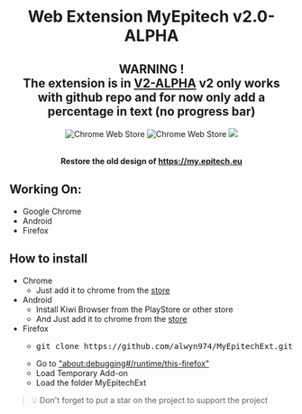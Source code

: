 <div align="center">
    <h1>Web Extension MyEpitech v2.0-ALPHA</h1>

<h2>
WARNING ! <br>
The extension is in <u>V2-ALPHA</u> v2 only works with github repo and for now only add a percentage in text (no progress bar)
</h2>

![Chrome Web Store](https://img.shields.io/chrome-web-store/stars/hnkcafanoncncpkgboikhhikdomenepb?label=Chrome%20Stars&logo=brightgreen&style=for-the-badge)
![Chrome Web Store](https://img.shields.io/chrome-web-store/users/hnkcafanoncncpkgboikhhikdomenepb?color=brightgreen&label=Chrome%20Downloads&style=for-the-badge)
[![](https://img.shields.io/badge/License-GPL--3.0-brightgreen.svg?style=for-the-badge)](https://github.com/alwyn974/MyEpitechExt/blob/main/LICENSE)

<br><strong> Restore the old design of https://my.epitech.eu </strong></p>

</div>

## Working On:

- Google Chrome
- Android
- Firefox

## How to install

<ul>
	<li>
      Chrome
      <ul>
        <li>Just add it to chrome from the <a href="https://chrome.google.com/webstore/detail/myepitech/hnkcafanoncncpkgboikhhikdomenepb/related?hl=fr">store</a></li>
      </ul>
    </li>
	<li>Android
		<ul>
			<li> Install Kiwi Browser from the PlayStore or other store</li>
			<li> And Just add it to chrome from the <a href="https://chrome.google.com/webstore/detail/myepitech/hnkcafanoncncpkgboikhhikdomenepb/related?hl=fr">store</a></li>
		</ul>
	</li>
    <li>Firefox
		<ul>
            <li><pre>git clone https://github.com/alwyn974/MyEpitechExt.git</pre></li>
			<li> Go to <a href="about:debugging#/runtime/this-firefox">"about:debugging#/runtime/this-firefox"</a> </li>
			<li> Load Temporary Add-on</li>
            <li> Load the folder MyEpitechExt</li>
		</ul>
	</li>
</ul>

> :bulb: Don't forget to put a star on the project to support the project
